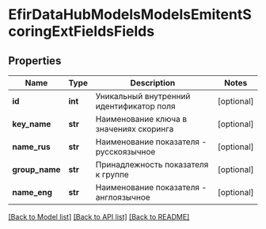 # EfirDataHubModelsModelsEmitentScoringExtFieldsFields

## Properties
Name | Type | Description | Notes
------------ | ------------- | ------------- | -------------
**id** | **int** | Уникальный внутренний идентификатор поля | [optional] 
**key_name** | **str** | Наименование ключа в значениях скоринга | [optional] 
**name_rus** | **str** | Наименование показателя - русскоязычное | [optional] 
**group_name** | **str** | Принадлежность показателя к группе | [optional] 
**name_eng** | **str** | Наименование показателя - англоязычное | [optional] 

[[Back to Model list]](../README.md#documentation-for-models) [[Back to API list]](../README.md#documentation-for-api-endpoints) [[Back to README]](../README.md)

